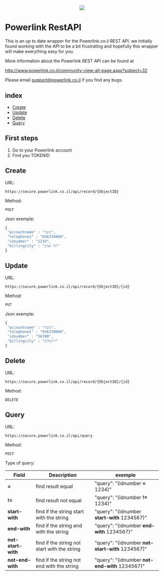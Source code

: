 <h1 align="center"><img src="http://www.powerlink.co.il/blog/wp-content/uploads/2015/07/PowerlinkLOGO1.png"></h1>

# Powerlink RestAPI

This is an up to date wrapper for the Powerlink.co.il REST API. 
we initially found working with the API to be a bit frustrating and hopefully this wrapper will make everything easy for you.

More information about the Powerlink REST API can be found at

http://www.powerlink.co.il/community-view-all-page.aspx?subject=32

Please email support@powerlink.co.il if you find any bugs.

## index

+ <a href="#create">Create</a>
+ <a href="#update">Update</a>
+ <a href="#delete">Delete</a>
+ <a href="#query">Query</a>

## First steps
1) Go to your Powerlink account
2) Find you TOKENID 


## Create

URL: 
```
https://secure.powerlink.co.il/api/record/{ObjectID}
```
Method: 
```
POST
```
Json exemple:
```javascript
{
 "accountname" : "משה",
 "telephone1" : "036339060",
 "idnumber" : "1234",
 "billingcity" : "תל אביב"
}
```


## Update

URL: 
```
https://secure.powerlink.co.il/api/record/{ObjectID}/{id}
```
Method: 
```
PUT
```
Json exemple:
```javascript
{
 "accountname" : "משה",
 "telephone1" : "036339060",
 "idnumber" : "56789",
 "billingcity" : "ירושלים"
}
```

## Delete

URL: 
```
https://secure.powerlink.co.il/api/record/{ObjectID}/{id}
```
Method: 
```
DELETE
```

## Query

URL: 
```
https://secure.powerlink.co.il/api/query
```
Method: 
```
POST
```
Type of query:

Field | Description | exemple
------|------------ | --------------------
**=** | find result equal | "query": "(idnumber  **=** 1234)"
**!=** | find result not equal | "query": "(idnumber  **!=** 1234)"
**start-with** | find if the string start with the string |  "query": "(idnumber **start-with** 1234567)"
**end-with** | find if the string end with the string | "query": "(idnumber **end-with** 1234567)"
**not-start-with** | find if the string not start with the string | "query": "(idnumber **not-start-with** 1234567)"
**not-end-with** | find if the string not end with the string | "query": "(idnumber **not-end-with** 1234567)"
